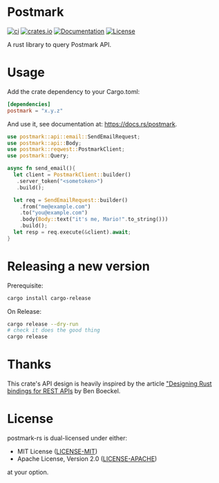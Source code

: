 # Postmark

[![ci](https://github.com/pastjean/postmark-rs/actions/workflows/ci.yml/badge.svg)](https://github.com/pastjean/postmark-rs/actions/workflows/ci.yml)
[![crates.io](https://img.shields.io/crates/v/postmark.svg)](https://crates.io/crates/postmark)
[![Documentation](https://docs.rs/postmark/badge.svg)](https://docs.rs/postmark)
[![License](https://img.shields.io/crates/l/postmark.svg)](#license)

A rust library to query Postmark API.

# Usage

Add the crate dependency to your Cargo.toml:

```toml
[dependencies]
postmark = "x.y.z"
```

And use it, see documentation at: https://docs.rs/postmark.

```rust
use postmark::api::email::SendEmailRequest;
use postmark::api::Body;
use postmark::reqwest::PostmarkClient;
use postmark::Query;

async fn send_email(){
  let client = PostmarkClient::builder()
   .server_token("<sometoken>")
   .build();

  let req = SendEmailRequest::builder()
    .from("me@example.com")
    .to("you@example.com")
    .body(Body::text("it's me, Mario!".to_string()))
    .build();
  let resp = req.execute(&client).await;
}
```

# Releasing a new version

Prerequisite:

```sh
cargo install cargo-release
```

On Release:

```sh
cargo release --dry-run
# check it does the good thing
cargo release
```

# Thanks

This crate's API design is heavily inspired by the article ["Designing Rust bindings for REST APIs](https://plume.benboeckel.net/~/JustAnotherBlog/designing-rust-bindings-for-rest-ap-is) by Ben Boeckel.

# License

postmark-rs is dual-licensed under either:

- MIT License ([LICENSE-MIT](LICENSE-MIT))
- Apache License, Version 2.0 ([LICENSE-APACHE](LICENSE-APACHE))

at your option.
